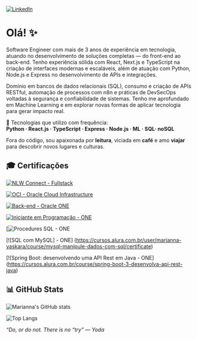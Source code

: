[![LinkedIn](https://img.shields.io/badge/LinkedIn-Marianna%20Yáskara-blue?style=for-the-badge&logo=linkedin)](https://www.linkedin.com/in/marianna-yáskara-570640134/)

# Olá! ✨

Software Engineer com mais de 3 anos de experiência em tecnologia, atuando no desenvolvimento de soluções completas — do front-end ao back-end.
Tenho experiência sólida com React, Next.js e TypeScript na criação de interfaces modernas e escaláveis, além de atuação com Python, Node.js e Express no desenvolvimento de APIs e integrações.

Domínio em bancos de dados relacionais (SQL), consumo e criação de APIs RESTful, automação de processos com n8n e práticas de DevSecOps voltadas à segurança e confiabilidade de sistemas.
Tenho me aprofundado em Machine Learning e em explorar novas formas de aplicar tecnologia para gerar impacto real.

🔧 Tecnologias que utilizo com frequência:  
**Python · React.js · TypeScript · Express · Node.js · ML · SQL· noSQL**

Fora do código, sou apaixonada por **leitura**, viciada em **café** e amo **viajar** para descobrir novos lugares e culturas.

## 🎓 Certificações

[![NLW Connect - Fullstack](https://img.shields.io/badge/NLW_Connect-Fullstack-8A2BE2?style=for-the-badge&logo=rocketseat&logoColor=white&labelColor=00C896)](https://app.rocketseat.com.br/certificates/c00bdde6-25a4-42cc-9f1d-16b81e8b368b)

[![OCI - Oracle Cloud Infrastructure](https://img.shields.io/badge/Oracle_Cloud_Infrastructure-ONE-FF6B6B?style=for-the-badge&logo=oracle&logoColor=white&labelColor=007BFF)](https://cursos.alura.com.br/degree/certificate/2fc4019f-07a3-41d6-a92c-1761b2f7038f?lang)

[![Back-end - Oracle ONE](https://img.shields.io/badge/Oracle_NEXT_Education-Back--end-FB8500?style=for-the-badge&logo=oracle&logoColor=white&labelColor=6D6875)](https://cursos.alura.com.br/program/certificate/9ff6ea6c-5e1d-4ce2-81ce-5c7dee46cfad?lang)

[![Iniciante em Programação - ONE](https://img.shields.io/badge/Formação_Iniciante_em_Programação-T6-E0BBE4?style=for-the-badge&logo=alura&logoColor=black&labelColor=ffffff)](https://cursos.alura.com.br/degree/certificate/249f8a45-b891-4ed6-a59d-b833e671f8de)

[![Procedures SQL - ONE](https://cursos.alura.com.br/user/marianna-yaskara/course/mysql-procedures/certificate)

[![SQL com MySQL] - ONE] (https://cursos.alura.com.br/user/marianna-yaskara/course/mysql-manipule-dados-com-sql/certificate)

[![Spring Boot: desenvolvendo uma API Rest em Java - ONE] (https://cursos.alura.com.br/course/spring-boot-3-desenvolva-api-rest-java)

## 📊 GitHub Stats

![Marianna's GitHub stats](https://github-readme-stats.vercel.app/api?username=mariannayaskaras&show_icons=true&theme=tokyonight&v=1)

![Top Langs](https://github-readme-stats.vercel.app/api/top-langs/?username=mariannayaskaras&layout=compact&theme=tokyonight&v=1)


*“Do, or do not. There is no “try” — Yoda*
